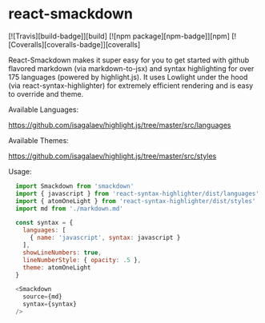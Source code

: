 # react-smackdown

[![Travis][build-badge]][build]
[![npm package][npm-badge]][npm]
[![Coveralls][coveralls-badge]][coveralls]

React-Smackdown makes it super easy for you to get started with github flavored markdown (via markdown-to-jsx) and syntax highlighting for over 175 languages (powered by highlight.js). It uses Lowlight under the hood (via react-syntax-highlighter) for extremely efficient rendering and is easy to override and theme.

Available Languages:

https://github.com/isagalaev/highlight.js/tree/master/src/languages

Available Themes:

https://github.com/isagalaev/highlight.js/tree/master/src/styles

Usage:

```javascript
  import Smackdown from 'smackdown'
  import { javascript } from 'react-syntax-highlighter/dist/languages'
  import { atomOneLight } from 'react-syntax-highlighter/dist/styles'
  import md from './markdown.md'

  const syntax = {
    languages: [
      { name: 'javascript', syntax: javascript }
    ],
    showLineNumbers: true,
    lineNumberStyle: { opacity: .5 },
    theme: atomOneLight
  }

  <Smackdown
    source={md}
    syntax={syntax}
  />
```
